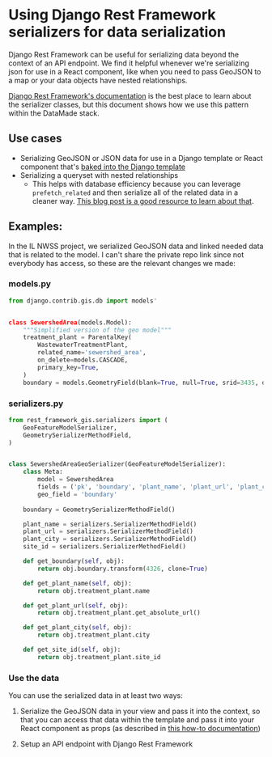 # Using Django Rest Framework serializers for data serialization
Django Rest Framework can be useful for serializing data beyond the context of an API endpoint. We find it helpful whenever we're serializing json for use in a React component, like when you need to pass GeoJSON to a map or your data objects have nested relationships.

[Django Rest Framework's documentation](https://www.django-rest-framework.org/api-guide/serializers/) is the best place to learn about the serializer classes, but this document shows how we use this pattern within the DataMade stack.

## Use cases
- Serializing GeoJSON or JSON data for use in a Django template or React component that's [baked into the Django template](/django/django-react-integration.md)
- Serializing a queryset with nested relationships
  -  This helps with database efficiency because you can leverage `prefetch_related` and then serialize all of the related data in a cleaner way. [This blog post is a good resource to learn about that](https://hakibenita.com/django-rest-framework-slow).


## Examples:
In the IL NWSS project, we serialized GeoJSON data and linked needed data that is related to the model. I can't share the private repo link since not everybody has access, so these are the relevant changes we made:

### models.py
```python
from django.contrib.gis.db import models'


class SewershedArea(models.Model):
    """Simplified version of the geo model"""
    treatment_plant = ParentalKey(
        WastewaterTreatmentPlant,
        related_name='sewershed_area',
        on_delete=models.CASCADE,
        primary_key=True,
    )
    boundary = models.GeometryField(blank=True, null=True, srid=3435, dim=2)
```

### serializers.py
```python
from rest_framework_gis.serializers import (
    GeoFeatureModelSerializer,
    GeometrySerializerMethodField,
)


class SewershedAreaGeoSerializer(GeoFeatureModelSerializer):
    class Meta:
        model = SewershedArea
        fields = ('pk', 'boundary', 'plant_name', 'plant_url', 'plant_city', 'site_id')
        geo_field = 'boundary'
    
    boundary = GeometrySerializerMethodField()

    plant_name = serializers.SerializerMethodField()
    plant_url = serializers.SerializerMethodField()
    plant_city = serializers.SerializerMethodField()
    site_id = serializers.SerializerMethodField()

    def get_boundary(self, obj):
        return obj.boundary.transform(4326, clone=True)

    def get_plant_name(self, obj):
        return obj.treatment_plant.name

    def get_plant_url(self, obj):
        return obj.treatment_plant.get_absolute_url()

    def get_plant_city(self, obj):
        return obj.treatment_plant.city

    def get_site_id(self, obj):
        return obj.treatment_plant.site_id
```

### Use the data
You can use the serialized data in at least two ways:
1. Serialize the GeoJSON data in your view and pass it into the context, so that you can access that data within the template and pass it into your React component as props (as described in [this how-to documentation](/django/django-react-integration.md#set-react-props-and-root-element-on-the-window-object))

2. Setup an API endpoint with Django Rest Framework
